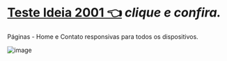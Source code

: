 # [Teste Ideia 2001 👈](https://teste-ideia-2001-o751.vercel.app) *clique e confira.*
Páginas - Home e Contato responsivas para todos os dispositivos.

![image](https://user-images.githubusercontent.com/104214681/202577479-3e2b3463-6b06-4ea5-a0d8-b34b2d0f03c4.png)


